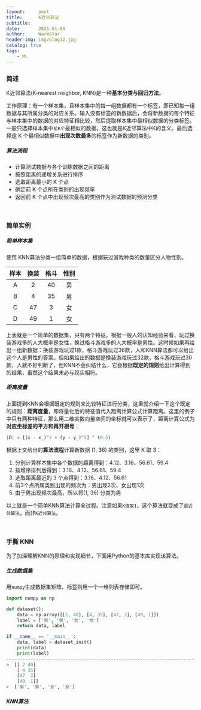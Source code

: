 ```yaml
---
layout:     post   				    
title:      K近邻算法 				
subtitle:    
date:       2021-01-08 				
author:     WarmStar 						
header-img: img/blog12.jpg 	
catalog: true 				
tags:							
    - ML
---
```


### 简述

K近邻算法(K-nearest neighbor, KNN)是一种**基本分类与回归方法**。

工作原理：有一个样本集，且样本集中的每一组数据都有一个标签，即已知每一组数据与其所属分类的对应关系。输入没有标签的新数据后，会将新数据的每个特征与样本集中的数据的对应特征相比较，然后提取样本集中最相似数据的分类标签。一般只选择样本集中`前K个`最相似的数据，这也就是K近邻算法中K的含义。最后选择这 K 个最相似数据中**出现次数最多**的标签作为新数据的类别。

##### 算法流程

+ 计算测试数据与各个训练数据之间的距离
+ 按照距离的递增关系进行排序
+ 选取距离最小的 K 个点
+ 确定前 K 个点所在类别的出现频率
+ 返回前 K 个点中出现频次最高的类别作为测试数据的预测分类

<br/>

### 简单实例

##### 简单样本集

使用 KNN算法分类一组简单的数据，根据玩过游戏种类的数量区分人物性别。

| 样本 | 换装 | 格斗 | 性别 |
| :--: | :--: | :--: | :--: |
|  A   |  2   |  40  |  男  |
|  B   |  4   |  35  |  男  |
|  C   |  47  |  3   |  女  |
|  D   |  49  |  1   |  女  |

上表就是一个简单的数据集，只有两个特征。根据一般人的认知经验来看，玩过换装游戏多的人大概率是女性，换过格斗游戏多的人大概率是男性。这时候如果再给出一组新数据：换装游戏玩过1款，格斗游戏玩过36款，人和KNN算法都可以给出这个人是男性的答案。但如果给出的数据是换装游戏玩过32款，格斗游戏玩过30款，人就不好判断了，但KNN不会纠结什么，它会根据**既定的规则**给出计算得到的结果，虽然这个结果未必与现实相符。

##### 距离度量

上面提到KNN会根据既定的规则来比较特征进行分类，这里就介绍一下这个既定的规则：**距离度量**，即将量化后的特征值代入距离计算公式计算距离。这里的例子中只有两种特征，那么用二维实数向量空间的坐标就可以表示了，距离计算公式为**对应坐标差的平方和再开根号**：

```python
|D| = [(x - x_)^2 + (y - y_)^2] ^ (0.5)
```

根据上文给出的**算法流程**计算新数据 (1, 36) 的类别，这里 K 取 3：

1. 分别计算样本集中各个数据的距离得到：4.12、3.16、56.61、59.4
2. 按增序排列后得到：3.16、4.12、56.61、59.4
3. 选取距离最近的 3 个点得到：3.16、4.12、56.61
4. 前3个点所属类别出现的频次为：男出现2次、女出现1次
5. 由于男出现频次最高，所以将(1, 36) 分类为男

以上就是一个简单KNN算法计算全过程。注意如果`K值取1`，这个算法就变成了`最近邻算法`，而非`K近邻算法`。

<br/>

### 手撕 KNN

为了加深理解KNN的原理和实现细节，下面用Python的基本库实现该算法。

##### 生成数据集

用`numpy`生成数据集矩阵，标签则用一个一维列表存储即可。

```python
import numpy as np

def dataset():
    data = np.array([[2, 40], [4, 35], [47, 3], [49, 1]])
    label = ['男', '男', '女', '女']
    return data, label

if __name__ == '__main__':
    data, label = dataset_init()
    print(data)
    print(label)
-----------------------------------------------------------------------
>  [[ 2 40]
 	[ 4 35]
 	[47  3]
 	[49  1]]
>  ['男', '男', '女', '女']
```

##### KNN算法



